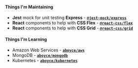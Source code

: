 #### Things I'm Maintaining

- **Jest** mock for unit testing **Express** - **[`@jest-mock/express`](https://github.com/bikk-uk/jest-mock-express)**
- **React** components to help with **CSS Flex** - **[`@react-css/flex`](https://github.com/bikk-uk/react-css-flex)**
- **React** components to help with **CSS Grid** - **[`@react-css/grid`](https://github.com/bikk-uk/react-css-grid)**

#### Things I'm Learning

- Amazon Web Services - **[`aboyce/aws`](https://github.com/aboyce/aws)**
- MongoDB - **[`aboyce/mongodb`](https://github.com/aboyce/mongodb)**
- Kubernetes - **[`aboyce/kubernetes`](https://github.com/aboyce/kubernetes)**
